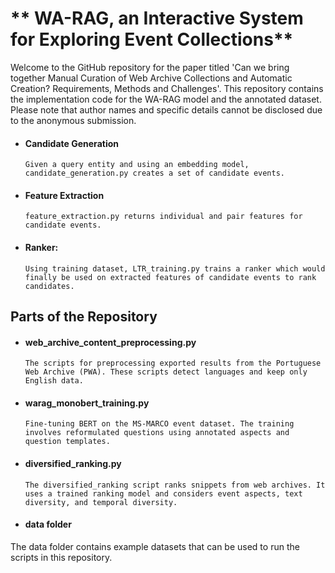 # ** WA-RAG, an Interactive System for Exploring Event Collections**

Welcome to the GitHub repository for the paper titled 'Can we bring together Manual Curation of Web Archive Collections and Automatic Creation? Requirements, Methods and Challenges'. This repository contains the implementation code for the WA-RAG model and the annotated dataset. Please note that author names and specific details cannot be disclosed due to the anonymous submission.


* #### Candidate Generation
      Given a query entity and using an embedding model, candidate_generation.py creates a set of candidate events.
* #### Feature Extraction
      feature_extraction.py returns individual and pair features for candidate events.
* #### Ranker: 
      Using training dataset, LTR_training.py trains a ranker which would finally be used on extracted features of candidate events to rank candidates.
    


## Parts of the Repository

* #### web_archive_content_preprocessing.py

      The scripts for preprocessing exported results from the Portuguese Web Archive (PWA). These scripts detect languages and keep only English data.

* #### warag_monobert_training.py

      Fine-tuning BERT on the MS-MARCO event dataset. The training involves reformulated questions using annotated aspects and question templates.

* #### diversified_ranking.py

      The diversified_ranking script ranks snippets from web archives. It uses a trained ranking model and considers event aspects, text diversity, and temporal diversity. 

* #### data folder

The data folder contains example datasets that can be used to run the scripts in this repository.
